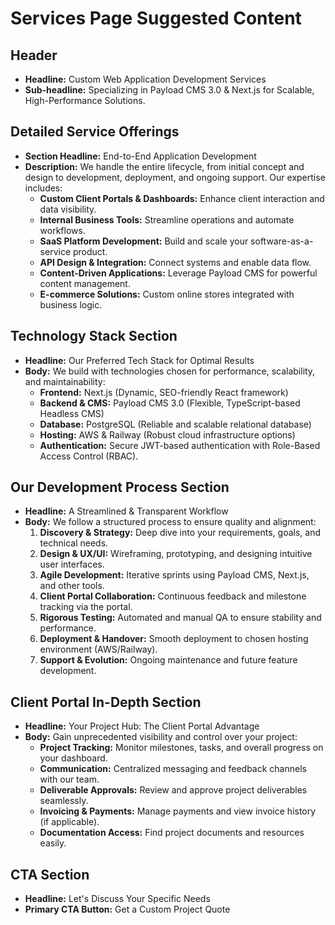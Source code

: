 # Services Page Suggested Content

## Header

- **Headline:** Custom Web Application Development Services
- **Sub-headline:** Specializing in Payload CMS 3.0 & Next.js for Scalable, High-Performance Solutions.

## Detailed Service Offerings

- **Section Headline:** End-to-End Application Development
- **Description:** We handle the entire lifecycle, from initial concept and design to development, deployment, and ongoing support. Our expertise includes:
  - **Custom Client Portals & Dashboards:** Enhance client interaction and data visibility.
  - **Internal Business Tools:** Streamline operations and automate workflows.
  - **SaaS Platform Development:** Build and scale your software-as-a-service product.
  - **API Design & Integration:** Connect systems and enable data flow.
  - **Content-Driven Applications:** Leverage Payload CMS for powerful content management.
  - **E-commerce Solutions:** Custom online stores integrated with business logic.

## Technology Stack Section

- **Headline:** Our Preferred Tech Stack for Optimal Results
- **Body:** We build with technologies chosen for performance, scalability, and maintainability:
  - **Frontend:** Next.js (Dynamic, SEO-friendly React framework)
  - **Backend & CMS:** Payload CMS 3.0 (Flexible, TypeScript-based Headless CMS)
  - **Database:** PostgreSQL (Reliable and scalable relational database)
  - **Hosting:** AWS & Railway (Robust cloud infrastructure options)
  - **Authentication:** Secure JWT-based authentication with Role-Based Access Control (RBAC).

## Our Development Process Section

- **Headline:** A Streamlined & Transparent Workflow
- **Body:** We follow a structured process to ensure quality and alignment:
  1.  **Discovery & Strategy:** Deep dive into your requirements, goals, and technical needs.
  2.  **Design & UX/UI:** Wireframing, prototyping, and designing intuitive user interfaces.
  3.  **Agile Development:** Iterative sprints using Payload CMS, Next.js, and other tools.
  4.  **Client Portal Collaboration:** Continuous feedback and milestone tracking via the portal.
  5.  **Rigorous Testing:** Automated and manual QA to ensure stability and performance.
  6.  **Deployment & Handover:** Smooth deployment to chosen hosting environment (AWS/Railway).
  7.  **Support & Evolution:** Ongoing maintenance and future feature development.

## Client Portal In-Depth Section

- **Headline:** Your Project Hub: The Client Portal Advantage
- **Body:** Gain unprecedented visibility and control over your project:
  - **Project Tracking:** Monitor milestones, tasks, and overall progress on your dashboard.
  - **Communication:** Centralized messaging and feedback channels with our team.
  - **Deliverable Approvals:** Review and approve project deliverables seamlessly.
  - **Invoicing & Payments:** Manage payments and view invoice history (if applicable).
  - **Documentation Access:** Find project documents and resources easily.

## CTA Section

- **Headline:** Let's Discuss Your Specific Needs
- **Primary CTA Button:** Get a Custom Project Quote
